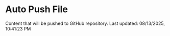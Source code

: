 # Auto Push File

Content that will be pushed to GitHub repository.
Last updated: 08/13/2025, 10:41:23 PM